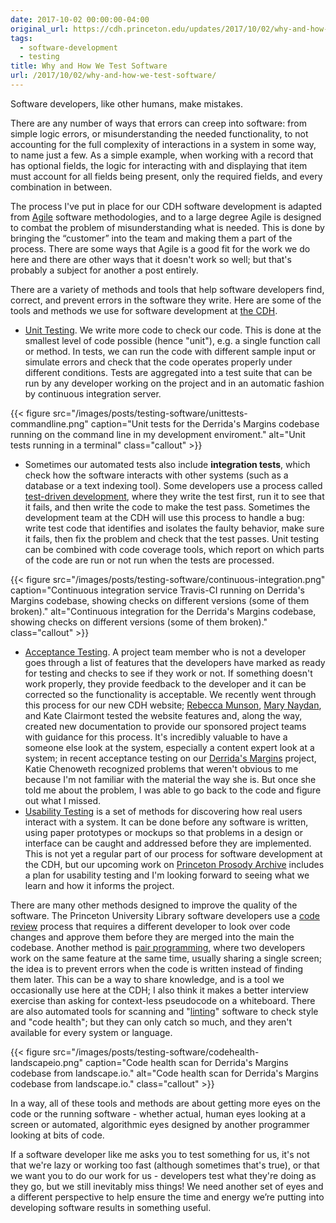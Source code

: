 ```yaml
---
date: 2017-10-02 00:00:00-04:00
original_url: https://cdh.princeton.edu/updates/2017/10/02/why-and-how-we-test-software/
tags:
  - software-development
  - testing
title: Why and How We Test Software
url: /2017/10/02/why-and-how-we-test-software/
---
```




Software developers, like other humans, make mistakes.

There are any number of ways that errors can creep into software: from simple logic errors, or misunderstanding the needed functionality, to not accounting for the full complexity of interactions in a system in some way, to name just a few. As a simple example, when working with a record that has optional fields, the logic for interacting with and displaying that item must account for all fields being present, only the required fields, and every combination in between.

The process I've put in place for our CDH software development is adapted from [Agile](https://www.agilealliance.org/agile101/) software methodologies, and to a large degree Agile is designed to combat the problem of misunderstanding what is needed. This is done by bringing the “customer” into the team and making them a part of the process. There are some ways that Agile is a good fit for the work we do here and there are other ways that it doesn't work so well; but that's probably a subject for another a post entirely.

There are a variety of methods and tools that help software developers find, correct, and prevent errors in the software they write. Here are some of the tools and methods we use for software development at [the CDH](http://cdh.princeton.edu).

* [Unit Testing](https://www.agilealliance.org/glossary/unit-test/). We write more code to check our code. This is done at the smallest level of code possible (hence "unit"), e.g. a single function call or method. In tests, we can run the code with different sample input or simulate errors and check that the code operates properly under different conditions. Tests are aggregated into a test suite that can be run by any developer working on the project and in an automatic fashion by continuous integration server.

{{< figure src="/images/posts/testing-software/unittests-commandline.png" caption="Unit tests for the Derrida's Margins codebase running on the command line in my development enviroment." alt="Unit tests running in a terminal" class="callout" >}}

* Sometimes our automated tests also include **integration tests**, which check how the software interacts with other systems (such as a database or a text indexing tool). Some developers use a process called [test-driven development](https://www.agilealliance.org/glossary/tdd/), where they write the test first, run it to see that it fails, and then write the code to make the test pass. Sometimes the development team at the CDH will use this process to handle a bug: write test code that identifies and isolates the faulty behavior, make sure it fails, then fix the problem and check that the test passes. Unit testing can be combined with code coverage tools, which report on which parts of the code are run or not run when the tests are processed.

{{< figure src="/images/posts/testing-software/continuous-integration.png" caption="Continuous integration service Travis-CI running on Derrida's Margins codebase, showing checks on different versions (some of them broken)." alt="Continuous integration for the Derrida's Margins codebase, showing checks on different versions (some of them broken)." class="callout" >}}

* [Acceptance Testing](https://www.agilealliance.org/glossary/acceptance/). A project team member who is not a developer goes through a list of features that the developers have marked as ready for testing and checks to see if they work or not. If something doesn't work properly, they provide feedback to the developer and it can be corrected so the functionality is acceptable.  We recently went through this process for our new CDH website; [Rebecca Munson](https://cdh.princeton.edu/people/rebecca-munson/), [Mary Naydan](https://cdh.princeton.edu/people/mary-naydan/), and Kate Clairmont tested the website features and, along the way, created new documentation to provide our sponsored project teams with guidance for this process. It's incredibly valuable to have a someone else look at the system, especially a content expert look at a system; in recent acceptance testing on our [Derrida's Margins](https://cdh.princeton.edu/projects/derridas-margins/) project, Katie Chenoweth recognized problems that weren't obvious to me because I'm not familiar with the material the way she is. But once she told me about the problem, I was able to go back to the code and figure out what I missed.
* [Usability Testing](https://www.agilealliance.org/glossary/usability/) is a set of methods for discovering how real users interact with a system. It can be done before any software is written, using paper prototypes or mockups so that problems in a design or interface can be caught and addressed before they are implemented. This is not yet a regular part of our process for software development at the CDH, but our upcoming work on [Princeton Prosody Archive](https://cdh.princeton.edu/projects/princeton-prosody-archive/) includes a plan for usability testing and I'm looking forward to seeing what we learn and how it informs the project.

There are many other methods designed to improve the quality of the software. The Princeton University Library software developers use a [code review](https://en.wikipedia.org/wiki/Code_review) process that requires a different developer to look over code changes and approve them before they are merged into the main the codebase. Another method is [pair programming](https://www.agilealliance.org/glossary/pairing/), where two developers work on the same feature at the same time, usually sharing a single screen; the idea is to prevent errors when the code is written instead of finding them later. This can be a way to share knowledge, and is a tool we occasionally use here at the CDH; I also think it makes a better interview exercise than asking for context-less pseudocode on a whiteboard. There are also automated tools for scanning and "[linting](https://en.wikipedia.org/wiki/Lint_%28software%29)" software to check style and "code health"; but they can only catch so much, and they aren't available for every system or language.

{{< figure src="/images/posts/testing-software/codehealth-landscapeio.png" caption="Code health scan for Derrida's Margins codebase from landscape.io." alt="Code health scan for Derrida's Margins codebase from landscape.io." class="callout" >}}


In a way, all of these tools and methods are about getting more eyes on the code or the running software - whether actual, human eyes looking at a screen or automated, algorithmic eyes designed by another programmer looking at bits of code.

If a software developer like me asks you to test something for us, it's not that we're lazy or working too fast (although sometimes that's true), or that we want you to do our work for us - developers test what they're doing as they go, but we still inevitably miss things!  We need another set of eyes and a different perspective to help ensure the time and energy we’re putting into developing software results in something useful.
